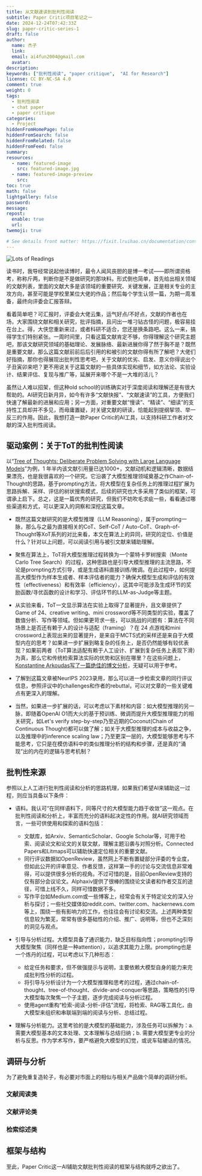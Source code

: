 ```yaml
---
title: 从文献速读到批判性阅读
subtitle: Paper Critic项目笔记之一
date: 2024-12-24T07:42:33Z
slug: paper-critic-series-1
draft: false
author:
  name: 杰子
  link: 
  email: ai4fun2004@gmail.com
  avatar: 
description: 
keywords: ["批判性阅读", "paper critique",  "AI for Research"]
license: CC BY-NC-SA 4.0
comment: true
weight: 0
tags:
  - 批判性阅读
  - chat paper
  - paper critique
categories:
  - Project
hiddenFromHomePage: false
hiddenFromSearch: false
hiddenFromRelated: false
hiddenFromFeed: false
summary: 
resources:
  - name: featured-image
    src: featured-image.jpg
  - name: featured-image-preview
    src: 
toc: true
math: false
lightgallery: false
password:
message:
repost:
  enable: true
  url:
twemoji: true

# See details front matter: https://fixit.lruihao.cn/documentation/content-management/introduction/#front-matter
---
```


![](/paper_critics_series/lots-of-readings.png "Lots of Readings")

读书时，我导经常说起他读博时，最令人闻风丧胆的是博一考试——即所谓资格考，称称斤两，判断你是不是做研究的那块料。形式倒也简单，首先给出相关领域的文献列表，里面的文献大多是该领域的重要研究、关键发展，正是相关专业的主攻方向，甚至可能是学校里某位大佬的作品；然后每个学生认领一篇，为期一周准备，最终向评委会汇报答辩。

看着简单吧？可汇报时，评委会大佬云集，运气好点/不好点，文献的作者也在场，大家围绕文献和相关研究，批评指摘，且问出一堆刁钻古怪的问题，极容易挂在台上。得，大侠您重新来过，或者科研不适合，您还是换条路吧。这么一来，搞得学生们特别紧张。一周时间里，只看这篇文献肯定不够，你得理解这个研究主题吧，那该文献研究领域的基础理论、发展脉络、最新进展你得了然于胸不是？既然是重要文献，那么这篇文献前前后后引用的和被引的文献你得有所了解吧？大佬们好指摘，那你也得展现出批判性思考吧，关于文献的优劣、启发、意义你得说出个子丑寅卯来吧？更不用说关于这篇文献的一些具体实现和细节，如方法论、实验设计、结果评估、复现与推广等，延展开来哪个不是一大堆的活儿？

虽然让人难以招架，但这种old school的训练确实对于深度阅读和理解还是有很大帮助的。AI研究日新月异，如今有许多“文献快报”、“文献速读”的工具，方便我们快速了解最新的进展和应用；另一方面，对重要文献“慢读”、“精读”、“细读”的支持性工具却并不多见，而毋庸置疑，对关键文献的研读，恰能起到提纲挈领、举一反三的作用。因此，我想打造一款Paper Critic的AI工具，以支持科研工作者对文献的深入批判性阅读。

## 驱动案例：关于ToT的批判性阅读
以“[Tree of Thoughts: Deliberate Problem Solving with Large Language Models](https://arxiv.org/abs/2305.10601)”为例，1 年半内该文献引用量已达1000+，文献动机和逻辑清晰，数据结果漂亮，也是我很喜欢的一个研究。它沿袭了大模型推理领域奠基之作Chain-of-Thought的思路，基于prompting方法，将大模型在复杂任务上的推理过程扩展为思路拆解、采样、评估的树状搜索模式，后续的研究也大多采用了类似的框架，可谓承上启下。总之，这是一篇优秀的研究，但我们不妨吹毛求疵一些，看看通过哪些渠道和方式，可以更深入的洞察和深挖这篇文章。

- 既然这篇文献研究的是大模型推理（LLM Reasoning），属于prompting一脉，那么与之最为直接相关的CoT、Self-CoT / Auto-CoT、Graph-of-Thought等XoT系列的对比来看，本文在算法上的异同，研究的定位、价值是什么？针对以上问题，可以阅读引用与被引文献来辅助理解。

- 聚焦在算法上，ToT将大模型推理过程转换为一个蒙特卡罗树搜索（Monte Carlo Tree Search）的过程，这种思路也是引导大模型推理的主流思路，不论是prompting方式引导，或是生成语料直接训练/微调。在此过程中，如何提高大模型作为样本生成者、样本评估者的能力？确保大模型生成和评估的有效性（effectiveness）和有效率（efficiency），这其中可能涉及生成环节的奖励函数/寻优函数的设计和学习、评估环节的LLM-as-Judge等主题。

- 从实验来看，ToT一文显示算法在实验上取得了显著提升，且文章提供了Game of 24、creative writing、mini crossword等不同类型的实验，覆盖了数值分析、写作等领域。但如果更苛求一些，可以挑战的问题有：算法在不同场景上是否还有赖于人的设计与适配（framing）？在 24 点游戏和mini crossword上表现出来的显著提升，是来自于MCTS式的采样还是来自于大模型内在的思考？如果进一步扩展到略复杂的任务上，是否仍然能够有较优表现？如果前两者（ToT算法适配有赖于人工设计、扩展到复杂任务上表现下滑）为真，那么它和传统检索算法实际的优势和区别在哪里？在这些问题上，[Konstantine Arkoudas写了一篇绝佳的博文分析](https://medium.com/@konstantine_45825/llm-prompting-and-classical-ai-budding-romance-or-a-tango-with-two-left-feet-bc7e3800facd)，无疑可以用于参考。

- 了解到这篇文章被NeurIPS 2023录用，那么可以进一步检索文章的同行评议信息，参照评议中的challenges和作者的rebuttal，可以对文章的一些关键难点有更深入的理解。
 
- 当然，如果进一步扩展的话，可以考虑以下素材和内容：如大模型推理的另一脉，即随着OpenAI O1而大火的基于预训练、微调而提升大模型推理能力的相关研究，如Let's verify step-by-step乃至近期的Coconut(Chain of Continuous Thought)都可以做了解；如关于大模型推理的成本与收益之争，以及推理中的inference scaling law；乃至更深一层的，大模型能够思考与不能思考，它只是在模仿语料中的类似推理分析的结构和步骤，还是真的“涌现”出的内在的逻辑与思考机制？

## 批判性来源
参照以上人工进行批判性阅读和分析的思路机理，如果我们希望AI来辅助这一过程，则应当具备以下条件：
- 语料。我认可“在同样语料下，同等尺寸的大模型能力趋于收敛”这一观点。在批判性阅读和分析上，丰富而充分的语料起决定性的作用。就AI研究领域而言，一些可供使用和探索的语料包括：
	- 文献库，如Arxiv、SemanticScholar、Google Scholar等，可用于检索、阅读论文和论文的关联文献，理解主题沿袭与对照分析。Connected Papers和Litmaps可以辅助快速定位相关的重要文献。
	- 同行评议数据如OpenReview，虽然网上不断有置疑部分评委的专业度，但如此公开的评审意见、作者反馈，这样第一手的讨论与交流信息非常难得，可以提供很多分析的视角。不过可惜的是，目前OpenReview支持的仅有部分会议论文。Alphaxiv提供了很棒的围绕论文读者和作者交互的途径，可惜上线不久，同样可惜数据不多。
	- 写作平台如Medium.com或一些博客上，经常会有关于特定论文的深入分析与探讨；一些社交媒体如reddit.com、twitter.com、hackernews.com等上，围绕一些有影响力的工作，也往往会有讨论和交流。上述两种类型信息较为繁芜，常常有很多基础性的介绍、推广、说明等，但也不乏深刻的洞见与观点。
	  
- 引导与分析过程。大模型具备了通识能力，缺乏目标指向性；prompting引导大模型聚焦（同样也是一种attention），以追求其能力上限。prompting也是一个炼丹的过程，可以考虑以下几种形态：
	- 给定任务和要求，但不做强提示与说明，主要依赖大模型自身的能力来完成批判性分析的过程。
	- 将引导与分析设计为一个大模型推理和思考的过程，通过chain-of-thought、tree-of-thought、divide-and-conquer等思路，策略性的引导大模型每次聚焦一个子主题，逐步完成阅读与分析过程。
	- 使用agent重构“检索-阅读-分析-评估”流程，将检索、RAG等工具化，由大模型来组织和串联端到端的阅读与分析、总结过程。
	
- 理解与分析能力。这里考验的是大模型的基础能力，涉及任务可以拆解为：a.需要大模型基本的文本处理、文本理解与总结归纳；b. 需要大模型更专业的分析与反思。作为学术写作，要严格避免大模型的幻觉，或说车轱辘话的情况。

## 调研与分析
为了避免重复造轮子，有必要对市面上的相似与相关产品做个简单的调研分析。
### 文献阅读类
### 文献评论类
### 检索综述类



## 框架与结构

至此，Paper Critic这一AI辅助文献批判性阅读的框架与结构就呼之欲出了。


